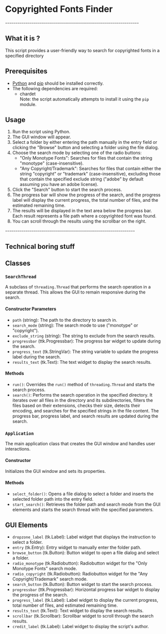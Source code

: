 <h1>Copyrighted Fonts Finder</h1>
-------------------------------------------------------------------
<h2>What it is ?</h2>
<p>This script provides a user-friendly way to search for copyrighted fonts in a specified directory</p>

<h2>Prerequisites</h2>
<ul>
    <li><a href="https://www.python.org/downloads/">Python</a> and <a href="https://pip.pypa.io/en/stable/installation/" target="_BLANK">pip</a> should be installed correctly.</li>
    <li>The following dependencies are required:
        <ul>
            <li>chardet</li>
            Note: the script automatically attempts to install it using the <code>pip</code> module.
        </ul>
    </li>
</ul>
<h2>Usage</h2>
<ol>
    <li>Run the script using Python.</li>
    <li>The GUI window will appear.</li>
    <li>Select a folder by either entering the path manually in the entry field or clicking the "Browse" button and selecting a folder using the file dialog.</li>
    <li>Choose the search mode by selecting one of the radio buttons:
        <ul>
            <li>"Only Monotype Fonts": Searches for files that contain the string "monotype" (case-insensitive).</li>
            <li>"Any Copyright/Trademark": Searches for files that contain either the string "copyright" or "trademark" (case-insensitive), excluding those that contain the specified exclude string ("adobe" by default assuming you have an adobe license).</li>
        </ul>
    </li>
    <li>Click the "Search" button to start the search process.</li>
    <li>The progress bar will show the progress of the search, and the progress label will display the current progress, the total number of files, and the estimated remaining time.</li>
    <li>The results will be displayed in the text area below the progress bar. Each result represents a file path where a copyrighted font was found.</li>
    <li>You can scroll through the results using the scrollbar on the right.</li>
</ol>
-----------------------------------------------------------------
<h2>Technical boring stuff</h2>

<h2>Classes</h2>

<h3><code>SearchThread</code></h3>
<p>A subclass of <code>threading.Thread</code> that performs the search operation in a separate thread. This allows the GUI to remain responsive during the search.</p>

<h4>Constructor Parameters</h4>
<ul>
    <li><code>path</code> (string): The path to the directory to search in.</li>
    <li><code>search_mode</code> (string): The search mode to use ("monotype" or "copyright").</li>
    <li><code>exclude_string</code> (string): The string to exclude from the search results.</li>
    <li><code>progressbar</code> (ttk.Progressbar): The progress bar widget to update during the search.</li>
    <li><code>progress_text</code> (tk.StringVar): The string variable to update the progress label during the search.</li>
    <li><code>results_text</code> (tk.Text): The text widget to display the search results.</li>
</ul>

<h4>Methods</h4>
<ul>
    <li><code>run()</code>: Overrides the <code>run()</code> method of <code>threading.Thread</code> and starts the search process.</li>
    <li><code>search()</code>: Performs the search operation in the specified directory. It iterates over all files in the directory and its subdirectories, filters the files based on their extensions, checks their size, detects their encoding, and searches for the specified strings in the file content. The progress bar, progress label, and search results are updated during the search.</li>
</ul>

<h3><code>Application</code></h3>
<p>The main application class that creates the GUI window and handles user interactions.</p>

<h4>Constructor</h4>
<p>Initializes the GUI window and sets its properties.</p>

<h4>Methods</h4>
<ul>
    <li><code>select_folder()</code>: Opens a file dialog to select a folder and inserts the selected folder path into the entry field.</li>
    <li><code>start_search()</code>: Retrieves the folder path and search mode from the GUI elements and starts the search thread with the specified parameters.</li>
</ul>

<h2>GUI Elements</h2>
<ul>
    <li><code>dropzone_label</code> (tk.Label): Label widget that displays the instruction to select a folder.</li>
    <li><code>entry</code> (tk.Entry): Entry widget to manually enter the folder path.</li>
    <li><code>browse_button</code> (tk.Button): Button widget to open a file dialog and select a folder.</li>
    <li><code>radio_monotype</code> (tk.Radiobutton): Radiobutton widget for the "Only Monotype Fonts" search mode.</li>
    <li><code>radio_copyright</code> (tk.Radiobutton): Radiobutton widget for the "Any Copyright/Trademark" search mode.</li>
    <li><code>search_button</code> (tk.Button): Button widget to start the search process.</li>
    <li><code>progressbar</code> (ttk.Progressbar): Horizontal progress bar widget to display the progress of the search.</li>
    <li><code>progress_label</code> (tk.Label): Label widget to display the current progress, total number of files, and estimated remaining time.</li>
    <li><code>results_text</code> (tk.Text): Text widget to display the search results.</li>
    <li><code>scrollbar</code> (tk.Scrollbar): Scrollbar widget to scroll through the search results.</li>
    <li><code>credit_label</code> (tk.Label): Label widget to display the script's author.</li>
</ul>
